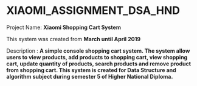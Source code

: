 # XIAOMI_ASSIGNMENT_DSA_HND
Project Name: **Xiaomi Shopping Cart System**

This system was created from **March until April 2019**

Description : **A simple console shopping cart system. The system allow users to view products, add products to shopping cart, view shopping cart, update quantity of products, search products and remove product from shopping cart. This system is created for Data Structure and algorithm subject during semester 5 of Higher National Diploma.**
